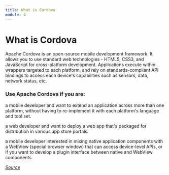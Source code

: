 ```yaml
---
title: What is Cordova
module: 4
---
```


# What is Cordova <br />

Apache Cordova is an open-source mobile development framework. It allows you to use standard web technologies - HTML5, CSS3, and JavaScript for cross-platform development. Applications execute within wrappers targeted to each platform, and rely on standards-compliant API bindings to access each device's capabilities such as sensors, data, network status, etc.

### Use Apache Cordova if you are:

a mobile developer and want to extend an application across more than one platform, without having to re-implement it with each platform's language and tool set.

a web developer and want to deploy a web app that's packaged for distribution in various app store portals.

a mobile developer interested in mixing native application components with a WebView (special browser window) that can access device-level APIs, or if you want to develop a plugin interface between native and WebView components.

<a href="https://cordova.apache.org/docs/en/latest/guide/overview/" target="_blank"><em>Source</a>